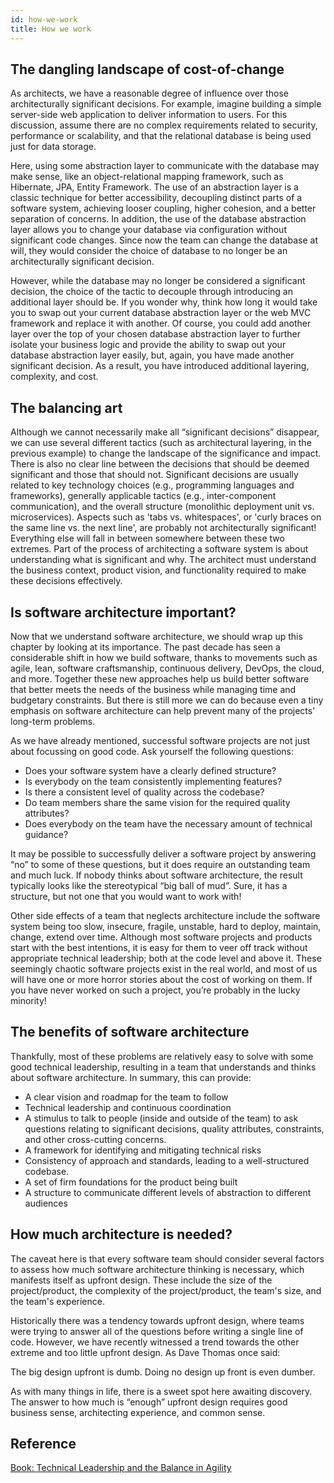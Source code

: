 ```yaml
---
id: how-we-work
title: How we work
---
```

## The dangling landscape of cost-of-change
As architects, we have a reasonable degree of influence over those architecturally significant decisions. For example, imagine building a simple server-side web application to deliver information to users. For this discussion, assume there are no complex requirements related to security, performance or scalability, and that the relational database is being used just for data storage.

Here, using some abstraction layer to communicate with the database may make sense, like an object-relational mapping framework, such as Hibernate, JPA, Entity Framework. The use of an abstraction layer is a classic technique for better accessibility, decoupling distinct parts of a software system, achieving looser coupling, higher cohesion, and a better separation of concerns. In addition, the use of the database abstraction layer allows you to change your database via configuration without significant code changes. Since now the team can change the database at will, they would consider the choice of database to no longer be an architecturally significant decision.

However, while the database may no longer be considered a significant decision, the choice of the tactic to decouple through introducing an additional layer should be. If you wonder why, think how long it would take you to swap out your current database abstraction layer or the web MVC framework and replace it with another. Of course, you could add another layer over the top of your chosen database abstraction layer to further isolate your business logic and provide the ability to swap out your database abstraction layer easily, but, again, you have made another significant decision. As a result, you have introduced additional layering, complexity, and cost.

## The balancing art
Although we cannot necessarily make all “significant decisions” disappear, we can use several different tactics (such as architectural layering, in the previous example) to change the landscape of the significance and impact. There is also no clear line between the decisions that should be deemed significant and those that should not. Significant decisions are usually related to key technology choices (e.g., programming languages and frameworks), generally applicable tactics (e.g., inter-component communication), and the overall structure (monolithic deployment unit vs. microservices). Aspects such as 'tabs vs. whitespaces', or 'curly braces on the same line vs. the next line', are probably not architecturally significant! Everything else will fall in between somewhere between these two extremes. Part of the process of architecting a software system is about understanding what is significant and why. The architect must understand the business context, product vision, and functionality required to make these decisions effectively.

## Is software architecture important?
Now that we understand software architecture, we should wrap up this chapter by looking at its importance. The past decade has seen a considerable shift in how we build software, thanks to movements such as agile, lean, software craftsmanship, continuous delivery, DevOps, the cloud, and more. Together these new approaches help us build better software that better meets the needs of the business while managing time and budgetary constraints. But there is still more we can do because even a tiny emphasis on software architecture can help prevent many of the projects' long-term problems.

As we have already mentioned, successful software projects are not just about focussing on good code. Ask yourself the following questions:

- Does your software system have a clearly defined structure?
- Is everybody on the team consistently implementing features?
- Is there a consistent level of quality across the codebase?
- Do team members share the same vision for the required quality attributes?
- Does everybody on the team have the necessary amount of technical guidance?

It may be possible to successfully deliver a software project by answering “no” to some of these questions, but it does require an outstanding team and much luck. If nobody thinks about software architecture, the result typically looks like the stereotypical “big ball of mud”. Sure, it has a structure, but not one that you would want to work with!

Other side effects of a team that neglects architecture include the software system being too slow, insecure, fragile, unstable, hard to deploy, maintain, change, extend over time. Although most software projects and products start with the best intentions, it is easy for them to veer off track without appropriate technical leadership; both at the code level and above it. These seemingly chaotic software projects exist in the real world, and most of us will have one or more horror stories about the cost of working on them. If you have never worked on such a project, you’re probably in the lucky minority!

## The benefits of software architecture
Thankfully, most of these problems are relatively easy to solve with some good technical leadership, resulting in a team that understands and thinks about software architecture. In summary, this can provide:

- A clear vision and roadmap for the team to follow
- Technical leadership and continuous coordination
- A stimulus to talk to people (inside and outside of the team) to ask questions relating to significant decisions, quality attributes, constraints, and other cross-cutting concerns.
- A framework for identifying and mitigating technical risks
- Consistency of approach and standards, leading to a well-structured codebase.
- A set of firm foundations for the product being built
- A structure to communicate different levels of abstraction to different audiences

## How much architecture is needed?
The caveat here is that every software team should consider several factors to assess how much software architecture thinking is necessary, which manifests itself as upfront design. These include the size of the project/product, the complexity of the project/product, the team's size, and the team's experience.

Historically there was a tendency towards upfront design, where teams were trying to answer all of the questions before writing a single line of code. However, we have recently witnessed a trend towards the other extreme and too little upfront design. As Dave Thomas once said:

The big design upfront is dumb. Doing no design up front is even dumber.

As with many things in life, there is a sweet spot here awaiting discovery. The answer to how much is “enough” upfront design requires good business sense, architecting experience, and common sense.

## Reference
[Book: Technical Leadership and the Balance in Agility](https://leanpub.com/software-architecture-for-developers/read#leanpub-auto-what-is-software-architecture)
